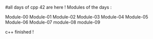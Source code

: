 #all days of cpp 42 are here !
Modules of the days :

Module-00
Module-01
Module-02
Module-03
Module-04
Module-05
Module-06
Module-07
module-08
module-09

c++ finished !
